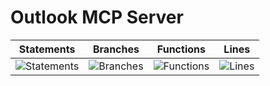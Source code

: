 # Outlook MCP Server

| Statements                  | Branches                | Functions                 | Lines             |
| --------------------------- | ----------------------- | ------------------------- | ----------------- |
| ![Statements](https://img.shields.io/badge/statements-38.86%25-red.svg?style=flat) | ![Branches](https://img.shields.io/badge/branches-30.4%25-red.svg?style=flat) | ![Functions](https://img.shields.io/badge/functions-40%25-red.svg?style=flat) | ![Lines](https://img.shields.io/badge/lines-40.33%25-red.svg?style=flat) |